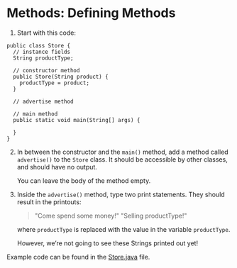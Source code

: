 # Methods: Defining Methods

1. Start with this code:

```
public class Store {
  // instance fields
  String productType;
  
  // constructor method
  public Store(String product) {
    productType = product;
  }
  
  // advertise method
  
  // main method
  public static void main(String[] args) {
    
  }
}
```

2.  In between the constructor and the ```main()``` method, add a method called ```advertise()``` to the ```Store``` class. It should be accessible by other classes, and should have no output.

	You can leave the body of the method empty.

3. Inside the ```advertise()``` method, type two print statements. They should result in the printouts:
	> "Come spend some money!"
	> "Selling productType!"

	where ```productType``` is replaced with the value in the variable ```productType```.

	However, we’re not going to see these Strings printed out yet!

Example code can be found in the [Store.java](https://github.com/keldavis/Java-Practice/blob/master/Foundations/3.%20Classes%20and%20Objects/Methods-Defining%20Methods/Store.java) file.